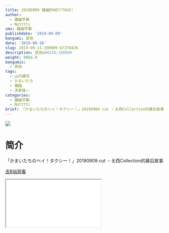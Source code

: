 ```yaml
---
title: 20190909 镰鼬的HEY!TAXI!
author:
  - 鎌鼬字幕
  - Notttti
zmz: 鎌鼬字幕
publishdate: '2019-09-09'
bangumi: 其他
date: '2019-09-16'
slug: 2019-09-11-190909-67376426
description: 其他&#8226;190909
weight: 9084.0
bangumis:
  - 其他
tags:
  - 山内健司
  - かまいたち
  - 镰鼬
  - 滨家隆一
categories:
  - 鎌鼬字幕
  - Notttti
brief: 「かまいたちのヘイ！タクシー！」20190909 cut ・关西Collection的幕后故事
---
```

![](https://raw.githubusercontent.com/tcgriffith/owaraisite/master/static/tmpimg/3685617ca2a2346e78ef4739f5c15b76b3ec726c.jpg.480.jpg)
# 简介  
「かまいたちのヘイ！タクシー！」20190909 cut
・关西Collection的幕后故事  

[去B站观看](https://www.bilibili.com/video/av67376426/)
<div class ="resp-container"><iframe class="testiframe" src="//player.bilibili.com/player.html?aid=67376426"", scrolling="no", allowfullscreen="true" > </iframe></div> 

